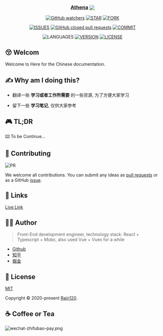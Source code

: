 <h3 align="center">
  <a href="https://github.com/Rain120/athena">Athena</a>
  <img align="center" src="../../.vuepress/public/images/docs.png" />
</h3>

<div align="center">

[![GitHub watchers](https://img.shields.io/github/watchers/rain120/athena?style=social)](https://github.com/Rain120/athena/watchers)
[![STAR](https://img.shields.io/github/stars/rain120/athena?style=social)](https://github.com/Rain120/athena/stargazers) [![FORK](https://img.shields.io/github/forks/rain120/athena?style=social)](https://github.com/Rain120/athena/network/members)

[![ISSUES](https://img.shields.io/github/issues/rain120/athena?style=flat-square)](https://github.com/Rain120/athena/issues) [![GitHub closed pull requests](https://img.shields.io/github/issues-pr-closed/rain120/athena?style=flat-square)](https://github.com/Rain120/athena/pulls) [![COMMIT](https://img.shields.io/github/last-commit/rain120/athena?style=flat-square)](https://github.com/Rain120/athena/commits/master)

![LANGUAGES](https://img.shields.io/github/languages/top/rain120/athena?style=flat-square)
[![VERSION](https://img.shields.io/github/package-json/v/rain120/athena?style=flat-square)](https://github.com/Rain120/athena/blob/master/package.json) [![LICENSE](https://img.shields.io/github/license/rain120/athena?style=flat-square)](https://github.com/Rain120/athena/blob/master/LICENSE)

</div>

## 😚 Welcom

Welcome to Here for the Chinese documentation.

## ✍ Why am I doing this?

- 翻译一些 **学习或者工作所需要** 的一些资源, 为了方便大家学习

- 留下一些 **学习笔记**, 仅供大家参考

## 🎮 TL;DR

⌨️ To be Continue...

## 🤝 Contributing

![PR](https://img.shields.io/badge/PRs-Welcome-orange?style=flat-square&logo=appveyor)

We welcome all contributions. You can submit any ideas as [pull requests](https://github.com/Rain120/athena/pulls) or as a GitHub [issue](https://github.com/Rain120/athena/issues).

## 🔗 Links

[Live Link](https://rain120.github.io/athena/)

## 👨‍🏭 Author

> Front-End development engineer, technology stack: React + Typescript + Mobx, also used Vue + Vuex for a while

- [Github](https://github.com/Rain120)
- [知乎](https://www.zhihu.com/people/yan-yang-nian-hua-120/activities)
- [掘金](https://juejin.im/user/57c616496be3ff00584f54db)

## 📝 License

[MIT](https://github.com/Rain120/athena/blob/master/LICENSE)

Copyright © 2020-present [Rain120](https://github.com/Rain120).

## ☕ Coffee or Tea

![wechat-zhifubao-pay.png](./wechat-zhifubao-pay.png)

